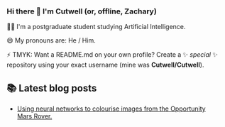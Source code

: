 ### Hi there 👋 I'm Cutwell (or, offline, Zachary)

👩‍🎓 I'm a postgraduate student studying Artificial Intelligence.

😄 My pronouns are: He / Him.

⚡ TMYK: Want a README.md on your own profile? Create a ✨ _special_ ✨ repository using your exact username (mine was **Cutwell/Cutwell**).

## 📚 Latest blog posts
<!-- BLOG-POST-LIST:START -->
- [Using neural networks to colourise images from the Opportunity Mars Rover.](http://cutwell.gihub.io//opportunity-rover-colourised/)
<!-- BLOG-POST-LIST:END -->